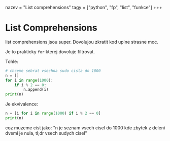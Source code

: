 nazev = "List comprehensions"
tagy = ["python", "fp", "list", "funkce"]
+++
# List Comprehensions
list comprehensions jsou super.
Dovolujou zkratit kod uplne strasne moc.

Je to prakticky `for` kterej dovoluje filtrovat.

Tohle:
```python
# chceme sebrat vsechna sudo cisla do 1000
n = []
for i in range(1000):
	if i % 2 == 0:
		n.append(i)
print(n)
```
Je ekvivalence:
```python
n = [i for i in range(1000) if i % 2 == 0]
print(n)
```
coz muzeme cist jako: "n je seznam vsech cisel do 1000 kde zbytek z deleni dvemi je nula, tl;dr vsech sudych cisel"
